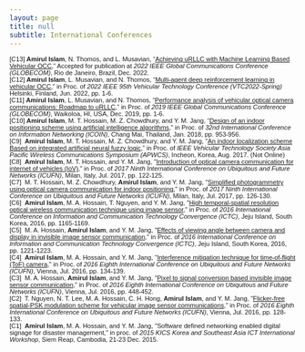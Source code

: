 ```yaml
---
layout: page
title: null
subtitle: International Conferences
---
```



<span style="font-family:sans-serif; font-size:.8em;"> [C13] **Amirul Islam**, N. Thomos, and L. Musavian, “[Achieving uRLLC with Machine Learning Based Vehicular OCC](),” Accepted for publication at _2022 IEEE Global Communications Conference (GLOBECOM)_, Rio de Janeiro, Brazil, Dec. 2022.</span>  
<span style="font-family:sans-serif; font-size:.8em;"> [C12] **Amirul Islam**, L. Musavian, and N. Thomos, “[Multi-agent deep reinforcement learning in vehicular OCC](https://ieeexplore.ieee.org/stamp/stamp.jsp?tp=&amp;arnumber=9860869),” in Proc. of _2022 IEEE 95th Vehicular Technology Conference (VTC2022-Spring)_ Helsinki, Finland, Jun. 2022, pp. 1-6.</span>  
<span style="font-family:sans-serif; font-size:.8em;"> [C11] **Amirul Islam**, L. Musavian, and N. Thomos, “[Performance analysis of vehicular optical camera communications: Roadmap to uRLLC](https://ieeexplore.ieee.org/document/9013795),” in Proc. of _2019 IEEE Global Communications Conference (GLOBECOM)_, Waikoloa, HI, USA, Dec. 2019, pp. 1-6.</span>  
<span style="font-family:sans-serif; font-size:.8em;"> [C10] **Amirul Islam**, M. T. Hossain, M. Z. Chowdhury, and Y. M. Jang, “[Design of an indoor positioning scheme using artificial intelligence algorithms](https://ieeexplore.ieee.org/abstract/document/8343265),” in Proc. of _32nd International Conference on Information Networking (ICOIN)_, Chang Mai, Thailand, Jan. 2018, pp. 953-956. </span>  
<span style="font-family:sans-serif; font-size:.8em;"> [C9]  **Amirul Islam**, M. T. Hossain, M. Z. Chowdhury, and Y. M. Jang, "[An indoor localization scheme Based on integrated artificial neural fuzzy logic](),” in Proc. of _IEEE Vehicular Technology Society Asia Pacific Wireless Communications Symposium (APWCS)_, Incheon, Korea, Aug. 2017. (Not Online)</span>  
<span style="font-family:sans-serif; font-size:.8em;"> [C8]  **Amirul Islam**, M. T. Hossain, and Y. M. Jang, "[Introduction of optical camera communication for internet of vehicles (IoV)](https://ieeexplore.ieee.org/document/7993760)," in Proc. of _2017 Ninth International Conference on Ubiquitous and Future Networks (ICUFN)_, Milan, Italy, Jul. 2017, pp. 122-125.</span>  
<span style="font-family:sans-serif; font-size:.8em;"> [C7]  M. T. Hossain, M. Z. Chowdhury, **Amirul Islam**, and Y. M. Jang, "[Simplified photogrammetry using optical camera communication for indoor positioning](https://ieeexplore.ieee.org/document/7993761)," in Proc. of _2017 Ninth International Conference on Ubiquitous and Future Networks (ICUFN)_, Milan, Italy, Jul. 2017, pp. 126-130. </span>  
<span style="font-family:sans-serif; font-size:.8em;"> [C6]  **Amirul Islam**, M. A. Hossain, T. Nguyen, and Y. M. Jang, "[High temporal-spatial resolution optical wireless communication technique using image sensor](https://ieeexplore.ieee.org/document/7763396)," in Proc. of _2016 International Conference on Information and Communication Technology Convergence (ICTC)_, Jeju Island, South Korea, 2016, pp. 1165-1169.</span>  
<span style="font-family:sans-serif; font-size:.8em;"> [C5]  M. A. Hossain, **Amirul Islam**, and Y. M. Jang, "[Effects of viewing angle between camera and display in invisible image sensor communication](https://ieeexplore.ieee.org/document/7763412)," in Proc. of _2016 International Conference on Information and Communication Technology Convergence (ICTC)_, Jeju Island, South Korea, 2016, pp. 1221-1223. </span>  
<span style="font-family:sans-serif; font-size:.8em;"> [C4]  **Amirul Islam**, M. A. Hossain, and Y. M. Jang, "[Interference mitigation technique for time-of-flight (ToF) camera](https://ieeexplore.ieee.org/abstract/document/7537001)," in Proc. of _2016 Eighth International Conference on Ubiquitous and Future Networks (ICUFN)_, Vienna, Jul. 2016, pp. 134-139. </span>  
<span style="font-family:sans-serif; font-size:.8em;"> [C3]  M. A. Hossain, **Amirul Islam**, and Y. M. Jang, "[Pixel to signal conversion based invisible image sensor communication](https://ieeexplore.ieee.org/abstract/document/7537068)," in Proc. of _2016 Eighth International Conference on Ubiquitous and Future Networks (ICUFN)_, Vienna, Jul. 2016, pp. 448-452. </span>  
<span style="font-family:sans-serif; font-size:.8em;"> [C2]  T. Nguyen, N. T. Lee, M. A. Hossain, C. H. Hong, **Amirul Islam**, and Y. M. Jang, "[Flicker-free spatial-PSK modulation scheme for vehicular image sensor communications](https://ieeexplore.ieee.org/document/7537000)," in Proc. of _2016 Eighth International Conference on Ubiquitous and Future Networks (ICUFN)_, Vienna, Jul. 2016, pp. 128-133. </span>  
<span style="font-family:sans-serif; font-size:.8em;"> [C1]  **Amirul Islam**, M. A. Hossain, and Y. M. Jang, "Software defined networking enabled digital signage for disaster management," in proc. of _2015 KICS Korea and Southeast Asia ICT International Workshop_, Siem Reap, Cambodia, 21-23 Dec. 2015.</span>
